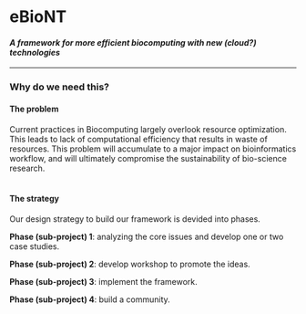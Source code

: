 # eBioNT

#### *A framework for more efficient biocomputing with new (cloud?) technologies* 

***

### Why do we need this?

#### The problem

Current practices in Biocomputing largely overlook resource optimization. This leads to lack of computational efficiency that results in waste of resources. This problem will accumulate to a major impact on bioinformatics workflow, and will ultimately compromise the sustainability of bio-science research.
<br/></br>

#### The strategy

Our design strategy to build our framework is devided into phases.

**Phase (sub-project) 1**: analyzing the core issues and develop one or two case studies. 

**Phase (sub-project) 2**: develop workshop to promote the ideas.

**Phase (sub-project) 3**: implement the framework.

**Phase (sub-project) 4**: build a community.


